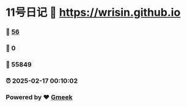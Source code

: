 # 11号日记 :link: https://wrisin.github.io 
### :page_facing_up: [56](https://wrisin.github.io/tag.html) 
### :speech_balloon: 0 
### :hibiscus: 55849 
### :alarm_clock: 2025-02-17 00:10:02 
### Powered by :heart: [Gmeek](https://github.com/Meekdai/Gmeek)
